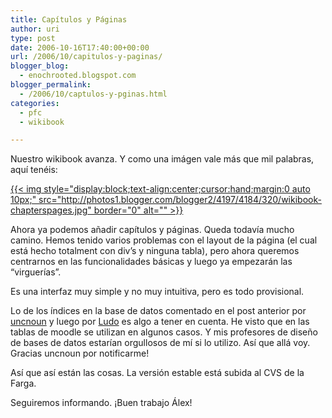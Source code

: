 ```yaml
---
title: Capítulos y Páginas
author: uri
type: post
date: 2006-10-16T17:40:00+00:00
url: /2006/10/capitulos-y-paginas/
blogger_blog:
  - enochrooted.blogspot.com
blogger_permalink:
  - /2006/10/captulos-y-pginas.html
categories:
  - pfc
  - wikibook

---
```

Nuestro wikibook avanza. Y como una imágen vale más que mil palabras, aquí tenéis:

[{{< img style="display:block;text-align:center;cursor:hand;margin:0 auto 10px;" src="http://photos1.blogger.com/blogger2/4197/4184/320/wikibook-chapterspages.jpg" border="0" alt="" >}}][1]

Ahora ya podemos añadir capítulos y páginas. Queda todavía mucho camino. Hemos tenido varios problemas con el layout de la página (el cual está hecho totalment con div&#8217;s y ninguna tabla), pero ahora queremos centrarnos en las funcionalidades básicas y luego ya empezarán las &#8220;virguerías&#8221;.

Es una interfaz muy simple y no muy intuitiva, pero es todo provisional.

Lo de los índices en la base de datos comentado en el post anterior por [uncnoun][2] y luego por [Ludo][3] es algo a tener en cuenta. He visto que en las tablas de moodle se utilizan en algunos casos. Y mis profesores de diseño de bases de datos estarían orgullosos de mí si lo utilizo. Así que allá voy. Gracias uncnoun por notificarme!

Así que así están las cosas. La versión estable está subida al CVS de la Farga.

Seguiremos informando. ¡Buen trabajo Álex!

 [1]: http://photos1.blogger.com/blogger2/4197/4184/1600/wikibook-chapterspages.jpg
 [2]: http://uncnoun.blogspot.com/
 [3]: http://orangoodling.blogspot.com//